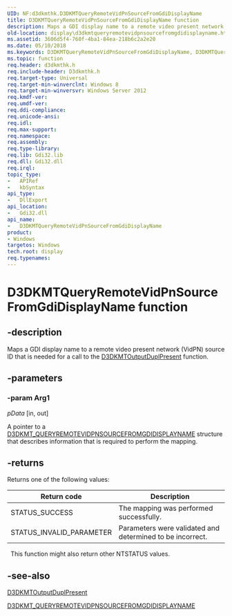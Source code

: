 ```yaml
---
UID: NF:d3dkmthk.D3DKMTQueryRemoteVidPnSourceFromGdiDisplayName
title: D3DKMTQueryRemoteVidPnSourceFromGdiDisplayName function
description: Maps a GDI display name to a remote video present network (VidPN) source ID that is needed for a call to the D3DKMTOutputDuplPresent function.
old-location: display\d3dkmtqueryremotevidpnsourcefromgdidisplayname.htm
ms.assetid: 3606d5f4-760f-4ba1-84ea-218b6c2a2e20
ms.date: 05/10/2018
ms.keywords: D3DKMTQueryRemoteVidPnSourceFromGdiDisplayName, D3DKMTQueryRemoteVidPnSourceFromGdiDisplayName callback function [Display Devices], PFND3DKMT_QUERYREMOTEVIDPNSOURCEFROMGDIDISPLAYNAME, PFND3DKMT_QUERYREMOTEVIDPNSOURCEFROMGDIDISPLAYNAME callback, d3dkmthk/D3DKMTQueryRemoteVidPnSourceFromGdiDisplayName, display.d3dkmtqueryremotevidpnsourcefromgdidisplayname
ms.topic: function
req.header: d3dkmthk.h
req.include-header: D3dkmthk.h
req.target-type: Universal
req.target-min-winverclnt: Windows 8
req.target-min-winversvr: Windows Server 2012
req.kmdf-ver: 
req.umdf-ver: 
req.ddi-compliance: 
req.unicode-ansi: 
req.idl: 
req.max-support: 
req.namespace: 
req.assembly: 
req.type-library: 
req.lib: Gdi32.lib 
req.dll: Gdi32.dll 
req.irql: 
topic_type:
-	APIRef
-	kbSyntax
api_type:
-	DllExport
api_location:
-	Gdi32.dll
api_name:
-	D3DKMTQueryRemoteVidPnSourceFromGdiDisplayName
product:
- Windows
targetos: Windows
tech.root: display
req.typenames: 
---
```


# D3DKMTQueryRemoteVidPnSourceFromGdiDisplayName function

## -description

Maps a GDI display name to a remote video present network (VidPN) source ID that is needed for a call to the <a href="https://msdn.microsoft.com/library/windows/hardware/hh439432">D3DKMTOutputDuplPresent</a> function.

## -parameters

### -param Arg1

*pData* [in, out]

A pointer to a <a href="https://msdn.microsoft.com/library/windows/hardware/hh406554">D3DKMT_QUERYREMOTEVIDPNSOURCEFROMGDIDISPLAYNAME</a> structure that describes information that is required to perform the mapping.

## -returns

Returns one of the following values:

|Return code|Description|
|--- |--- |
|STATUS_SUCCESS|The mapping was performed successfully.|
|STATUS_INVALID_PARAMETER|Parameters were validated and determined to be incorrect.|
 
This function might also return other NTSTATUS values.

## -see-also

<a href="https://msdn.microsoft.com/library/windows/hardware/hh439432">D3DKMTOutputDuplPresent</a>

<a href="https://msdn.microsoft.com/library/windows/hardware/hh406554">D3DKMT_QUERYREMOTEVIDPNSOURCEFROMGDIDISPLAYNAME</a>
